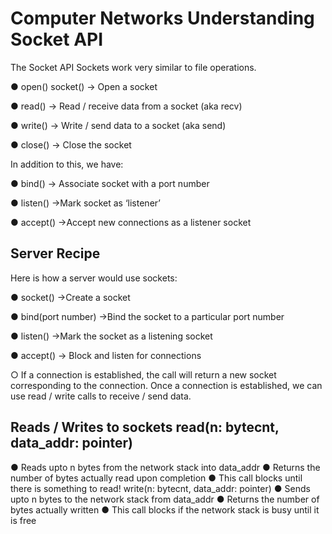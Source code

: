 # Computer Networks Understanding Socket API 

The Socket API
Sockets work very similar to file operations.

● open() socket() → Open a socket

● read() → Read / receive data from a socket (aka recv)

● write() → Write / send data to a socket (aka send)

● close() → Close the socket

In addition to this, we have:

● bind() → Associate socket with a port number

● listen() →Mark socket as ‘listener’

● accept() →Accept new connections as a listener socket


## Server Recipe

Here is how a server would use sockets:

● socket() →Create a socket

● bind(port number) →Bind the socket to a particular port number

● listen() →Mark the socket as a listening socket

● accept() → Block and listen for connections

○ If a connection is established, the call will return a new socket corresponding to the
connection.
Once a connection is established, we can use read / write calls to receive / send data.



## Reads / Writes to sockets read(n: bytecnt, data_addr: pointer)
● Reads upto n bytes from the network stack into data_addr
● Returns the number of bytes actually read upon completion
● This call blocks until there is something to read!
write(n: bytecnt, data_addr: pointer)
● Sends upto n bytes to the network stack from data_addr
● Returns the number of bytes actually written
● This call blocks if the network stack is busy until it is free
